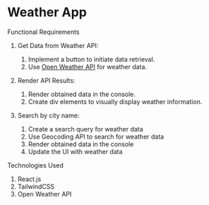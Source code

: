 # Weather App

Functional Requirements

1. Get Data from Weather API:

   1. Implement a button to initiate data retrieval.
   2. Use [Open Weather API](https://openweathermap.org/api) for weather data.

2. Render API Results:

   1. Render obtained data in the console.
   2. Create div elements to visually display weather information.

3. Search by city name:

   1. Create a search query for weather data
   2. Use Geocoding API to search for weather data
   3. Render obtained data in the console
   4. Update the UI with weather data

Technologies Used

1. React.js
2. TailwindCSS
3. Open Weather API
